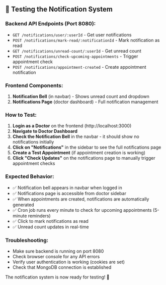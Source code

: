 ## 🧪 Testing the Notification System

### Backend API Endpoints (Port 8080):

- `GET /notifications/user/:userId` - Get user notifications
- `POST /notifications/mark-read/:notificationId` - Mark notification as read
- `GET /notifications/unread-count/:userId` - Get unread count
- `POST /notifications/check-upcoming-appointments` - Trigger appointment check
- `POST /notifications/appointment-created` - Create appointment notification

### Frontend Components:

1. **Notification Bell** (in navbar) - Shows unread count and dropdown
2. **Notifications Page** (doctor dashboard) - Full notification management

### How to Test:

1. **Login as a Doctor** on the frontend (http://localhost:3000)
2. **Navigate to Doctor Dashboard**
3. **Check the Notification Bell** in the navbar - it should show no notifications initially
4. **Click on "Notifications"** in the sidebar to see the full notifications page
5. **Create a Test Appointment** (if appointment creation is working)
6. **Click "Check Updates"** on the notifications page to manually trigger appointment checks

### Expected Behavior:

- ✅ Notification bell appears in navbar when logged in
- ✅ Notifications page is accessible from doctor sidebar
- ✅ When appointments are created, notifications are automatically generated
- ✅ Cron job runs every minute to check for upcoming appointments (5-minute reminders)
- ✅ Click to mark notifications as read
- ✅ Unread count updates in real-time

### Troubleshooting:

- Make sure backend is running on port 8080
- Check browser console for any API errors
- Verify user authentication is working (cookies are set)
- Check that MongoDB connection is established

The notification system is now ready for testing! 🎉

